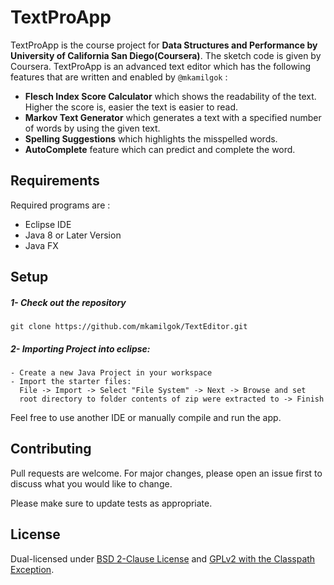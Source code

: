 # TextProApp

TextProApp is the course project for **Data Structures and Performance
by University of California San Diego(Coursera)**. The sketch code is given by Coursera. TextProApp is an advanced text editor which has the following features that are written and enabled by `@mkamilgok` : 
* **Flesch Index Score Calculator** which shows the readability of the text. Higher the score is, easier the text is easier to read.
* **Markov Text Generator** which generates a text with a specified number of words by using the given text.
* **Spelling Suggestions** which highlights the misspelled words.
* **AutoComplete** feature which can predict and complete the word.
## Requirements

Required programs are :

* Eclipse IDE
* Java 8 or Later Version
* Java FX

## Setup
##### 1- Check out the repository

`git clone https://github.com/mkamilgok/TextEditor.git`
##### 2- Importing Project into eclipse:
    - Create a new Java Project in your workspace
    - Import the starter files:
	  File -> Import -> Select "File System" -> Next -> Browse and set 
	  root directory to folder contents of zip were extracted to -> Finish

Feel free to use another IDE or manually compile and run the app.


## Contributing
Pull requests are welcome. For major changes, please open an issue first to discuss what you would like to change.

Please make sure to update tests as appropriate.

## License
Dual-licensed under [BSD 2-Clause License](http://opensource.org/licenses/BSD-2-Clause
) and [GPLv2 with the Classpath Exception](http://openjdk.java.net/legal/gplv2+ce.html
).
